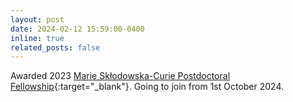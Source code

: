 ```yaml
---
layout: post
date: 2024-02-12 15:59:00-0400
inline: true
related_posts: false
---
```


Awarded 2023 [Marie Skłodowska-Curie Postdoctoral Fellowship](https://www.tcd.ie/news_events/articles/2024/trinity-success-in-2023-marie-skodowska-curie-postdoctoral-fellowships-results/){:target="_blank"}. Going to join from 1st October 2024. 

